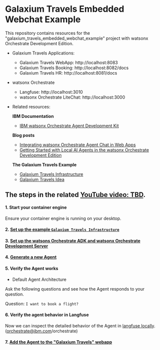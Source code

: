 # Galaxium Travels Embedded Webchat Example

This repository contains resources for the "galaxium_travels_embedded_webchat_example" project with watsonx Orchestrate Development Edition.

* Galaxium Travels Applications:
    * Galaxium Travels WebApp: http://localhost:8083
    * Galaxium Travels Booking: http://localhost:8082/docs
    * Galaxium Travels HR: http://localhost:8081/docs

* watsonx Orchestrate 
    * Langfuse: http://localhost:3010
    * watsonx Orchestrate LiteChat: http://localhost:3000


* Related resources:

    **IBM Documentation**
    * [IBM watsonx Orchestrate Agent Development Kit](https://developer.watson-orchestrate.ibm.com/)

    **Blog posts**
    * [Integrating watsonx Orchestrate Agent Chat in Web Apps](https://suedbroecker.net/2025/08/08/integrating-watsonx-orchestrate-agent-chat-in-web-apps/)
    * [Getting Started with Local AI Agents in the watsonx Orchestrate Development Edition](https://suedbroecker.net/2025/06/25/getting-started-with-local-ai-agents-in-the-watsonx-orchestrate-developer-edition/)
    

    **The Galaxium Travels Example**   
    * [Galaxium Travels Infrastructure](https://github.com/thomassuedbroecker/galaxium-travels-infrastructure)
    * [Galaxium Travels Idea](https://github.com/Max-Jesch/galaxium-travels)

## The steps in the related [YouTube video: TBD]().

#### 1. Start your container engine

Ensure your container engine is running on your desktop.

#### 2. [Set up the example `Galaxium Travels Infrastructure`](https://github.com/thomassuedbroecker/galaxium_travels_embedded_webchat_example/blob/main/1-galaxium_setup.md)

#### 3. [Set up the watsons Orchestrate ADK and watsonx Orchestrate Development Server](https://github.com/thomassuedbroecker/galaxium_travels_embedded_webchat_example/blob/main/2-watsonx_adk_setup.md)

#### 4. [Generate a new Agent](https://github.com/thomassuedbroecker/galaxium_travels_embedded_webchat_example/blob/main/3-create_an_agent.md)

#### 5. Verify the Agent works

* Default Agent Architecture

Ask the following questions and see how the Agent responds to your question.

Question: `I want to book a flight?`

#### 6. Verify the agent behavior in Langfuse

Now we can inspect the detailed behavior of the Agent in [langfuse locally](http://localhost:3010). (orchestrate@ibm.com/orchestrate)

#### 7. [Add the Agent to the "Galaxium Travels" webapp](https://github.com/thomassuedbroecker/galaxium_travels_embedded_webchat_example/blob/main/4-embed_webchat.md)

